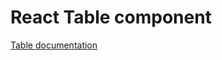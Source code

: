 <!-- @license CC0-1.0 -->

# React Table component

[Table documentation](../../../css/src/components/table/README.md)
